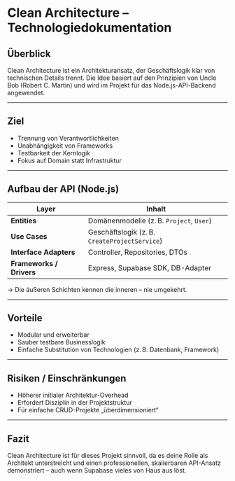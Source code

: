 # Clean Architecture – Technologiedokumentation

## Überblick

Clean Architecture ist ein Architekturansatz, der Geschäftslogik klar von technischen Details trennt. Die Idee basiert auf den Prinzipien von Uncle Bob (Robert C. Martin) und wird im Projekt für das Node.js-API-Backend angewendet.

---

## Ziel

- Trennung von Verantwortlichkeiten
- Unabhängigkeit von Frameworks
- Testbarkeit der Kernlogik
- Fokus auf Domain statt Infrastruktur

---

## Aufbau der API (Node.js)

| Layer          | Inhalt |
|----------------|--------|
| **Entities**   | Domänenmodelle (z. B. `Project`, `User`) |
| **Use Cases**  | Geschäftslogik (z. B. `CreateProjectService`) |
| **Interface Adapters** | Controller, Repositories, DTOs |
| **Frameworks / Drivers** | Express, Supabase SDK, DB-Adapter |

→ Die äußeren Schichten kennen die inneren – nie umgekehrt.

---

## Vorteile

- Modular und erweiterbar
- Sauber testbare Businesslogik
- Einfache Substitution von Technologien (z. B. Datenbank, Framework)

---

## Risiken / Einschränkungen

- Höherer initialer Architektur-Overhead
- Erfordert Disziplin in der Projektstruktur
- Für einfache CRUD-Projekte „überdimensioniert“

---

## Fazit

Clean Architecture ist für dieses Projekt sinnvoll, da es deine Rolle als Architekt unterstreicht und einen professionellen, skalierbaren API-Ansatz demonstriert – auch wenn Supabase vieles von Haus aus löst.
